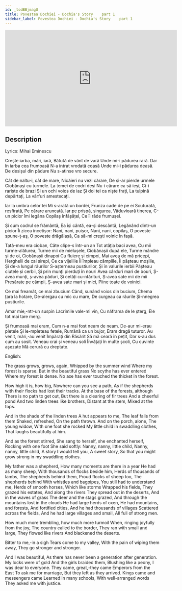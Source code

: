 ```yaml
---
id: _todBBjmagU
title: Povestea Dochiei - Dochia's Story    part 1
sidebar_label: Povestea Dochiei - Dochia's Story    part 1
---
```


<iframe
  width="560"
  height="315"
  src="https://www.youtube.com/embed/_todBBjmagU"
  title="YouTube video player"
  frameborder="0"
  allow="accelerometer; autoplay; clipboard-write; encrypted-media; gyroscope; picture-in-picture; web-share"
  referrerpolicy="strict-origin-when-cross-origin"
  allowfullscreen
></iframe>

## Description

Lyrics: Mihai Eminescu

Crește iarba, mări, iară,
Bătută de vânt de vară
Unde mi-i pădurea rară.
Dar în iarba cea frumoasă
N-a intrat vrodată coasă
Unde mi-i pădurea deasă.
De desișul din pădure
Nu s-atinse vro secure.

Cât de naltu-i, cât de mare,
Nicăieri nu vezi cărare,
De și-ar pierde urmele
Ciobănași cu turmele.
La temei de codri deși
Nu-i cărare ca să ieși,
Ci-i rariște de brazi
Și un ochi voios de iaz
Și doi tei ca niște frați,
La tulpină depărtați,
La vârfuri amestecați.

Iar la umbra celor tei
Mi s-arată un bordei,
Frunza cade de pe ei
Scuturată, resfirată,
Pe cărare aruncată.
Iar pe prispă, singurea,
Văduvioară tinerea,
C-un picior îmi legăna
Copilaș înfășățel,
Ce îi râde frumușel.

Și cum codrul se frământă,
Ea își cântă, ea-și descântă,
Legănând dintr-un picior
Îi zicea încetișor:
Nani, nani, puișor,
Nani, nani, copilaș,
O poveste spune-ț-aș,
O poveste drăgălașă,
Ca să-mi crești voinic în fașă.

Tată-meu era cioban,
Câte clipe-s într-un an
Tot atâția baci avea,
Cu mii turme-alăturea,
Turme mii de mielușele,
Ciobănașii după ele,
Turme mândre și de oi,
Ciobănașii dinapoi
Cu fluiere și cimpoi,
Mai avea de mă pricepi,
Herghelii de cai sirepi,
Ce ca vijeliile
Îi împleau câmpiile,
Îi pășteau moșiile,
Și de-a lungul râurilor
S-așterneau pustiurilor,
Și în valurile ierbii
Pășteau ciutele și cerbii,
Și prin munți pierduți în nouri
Avea cârduri mari de bouri,
Ș-avea munți, ș-avea păduri,
Și cetăți cu-ntărituri,
Ș-avea sate mii de mii
Presărate pe câmpii,
Ș-avea sate mari și mici,
Pline toate de voinici.

Ce mai freamăt, ce mai zbucium
Când, sunând voios din bucium,
Chema țara la hotare,
De-alergau cu mic cu mare,
De curgeau ca râurile
Și-nnegrea pustiurile.

Amar mie,-ntr-un suspin
Lacrimile vale-mi vin,
Cu năframa de le șterg,
Ele tot mai tare merg.

Și frumoasă mai eram,
Cum n-a mai fost neam de neam.
De-aur mi-erau pletele
Și le-mpleteau fetele,
Rumănă ca un bujor,
Eram dragă tuturor.
Au venit, mări,-au venit
Împărați din Răsărit
Să mă ceară în pețit,
Dar s-au dus cum au sosit.
Veneau crai și veneau soli
Învățați în multe școli,
Cu cuvinte așezate
Mă cerură cu dreptate.

English:

The grass grows, grows, again,
Whipped by the summer wind
Where my forest is sparse.
But in the beautiful grass
No scythe has ever entered
Where my forest is dense.
No axe has ever touched the thicket in the forest.

How high it is, how big,
Nowhere can you see a path,
As if the shepherds with their flocks had lost their tracks.
At the base of the forests, although
There is no path to get out,
But there is a clearing of fir trees
And a cheerful pond
And two linden trees like brothers,
Distant at the stem,
Mixed at the tops.

And in the shade of the linden trees
A hut appears to me,
The leaf falls from them
Shaked, refreshed,
On the path thrown.
And on the porch, alone,
The young widow,
With one foot she rocked
My little child in swaddling clothes,
That laughs beautifully at him.

And as the forest stirred,
She sang to herself, she enchanted herself,
Rocking with one foot
She said softly:
Nanny, nanny, little child,
Nanny, nanny, little child,
A story I would tell you,
A sweet story,
So that you might grow strong in my swaddling clothes.

My father was a shepherd,
How many moments are there in a year
He had as many sheep,
With thousands of flocks beside him,
Herds of thousands of lambs,
The shepherds behind them,
Proud flocks of sheep too,
The shepherds behind
With whistles and bagpipes,
You still had to understand me,
Herds of smooth horses,
Which like storms
Wrapped his fields,
They grazed his estates,
And along the rivers
They spread out in the deserts,
And in the waves of grass
The deer and the stags grazed,
And through the mountains lost in the clouds
He had large herds of oxen,
He had mountains, and forests,
And fortified cities,
And he had thousands of villages
Scattered across the fields,
And he had large villages and small,
All full of strong men.

How much more trembling, how much more turmoil
When, ringing joyfully from the joy,
The country called to the border,
They ran with small and large,
They flowed like rivers
And blackened the deserts.

Bitter to me,-in a sigh
Tears come to my valley,
With the pain of wiping them away,
They go stronger and stronger.

And I was beautiful,
As there has never been a generation after generation.
My locks were of gold
And the girls braided them,
Blushing like a peony,
I was dear to everyone.
They came, great,-they came
Emperors from the East
To ask me for marriage,
But they left as they arrived.
Kings came and messengers came
Learned in many schools,
With well-arranged words
They asked me with justice.
